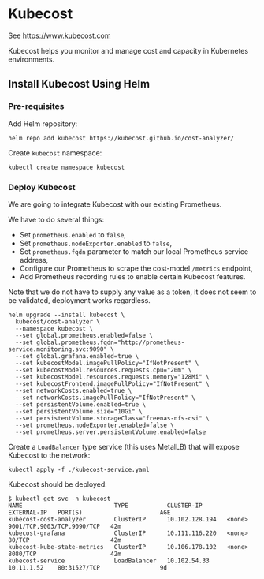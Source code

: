 # Kubecost

See https://www.kubecost.com

Kubecost helps you monitor and manage cost and capacity in Kubernetes environments. 

## Install Kubecost Using Helm

### Pre-requisites

Add Helm repository:
```
helm repo add kubecost https://kubecost.github.io/cost-analyzer/
```

Create `kubecost` namespace:
```
kubectl create namespace kubecost
```

### Deploy Kubecost 

We are going to integrate Kubecost with our existing Prometheus.

We have to do several things:

* Set `prometheus.enabled` to `false`,
* Set `prometheus.nodeExporter.enabled` to `false`,
* Set `prometheus.fqdn` parameter to match our local Prometheus service address,
* Configure our Prometheus to scrape the cost-model `/metrics` endpoint,
* Add Prometheus recording rules to enable certain Kubecost features.

Note that we do not have to supply any value as a token, it does not seem to be validated, deployment works regardless.

```
helm upgrade --install kubecost \
  kubecost/cost-analyzer \
  --namespace kubecost \
  --set global.prometheus.enabled=false \
  --set global.prometheus.fqdn="http://prometheus-service.monitoring.svc:9090" \
  --set global.grafana.enabled=true \
  --set kubecostModel.imagePullPolicy="IfNotPresent" \
  --set kubecostModel.resources.requests.cpu="20m" \
  --set kubecostModel.resources.requests.memory="128Mi" \
  --set kubecostFrontend.imagePullPolicy="IfNotPresent" \
  --set networkCosts.enabled=true \
  --set networkCosts.imagePullPolicy="IfNotPresent" \
  --set persistentVolume.enabled=true \
  --set persistentVolume.size="10Gi" \
  --set persistentVolume.storageClass="freenas-nfs-csi" \
  --set prometheus.nodeExporter.enabled=false \
  --set prometheus.server.persistentVolume.enabled=false
```

Create a `LoadBalancer` type service (this uses MetalLB) that will expose Kubecost to the network:
```
kubectl apply -f ./kubecost-service.yaml
```

Kubecost should be deployed:
```
$ kubectl get svc -n kubecost
NAME                          TYPE           CLUSTER-IP       EXTERNAL-IP   PORT(S)                      AGE
kubecost-cost-analyzer        ClusterIP      10.102.128.194   <none>        9001/TCP,9003/TCP,9090/TCP   42m
kubecost-grafana              ClusterIP      10.111.116.220   <none>        80/TCP                       42m
kubecost-kube-state-metrics   ClusterIP      10.106.178.102   <none>        8080/TCP                     42m
kubecost-service              LoadBalancer   10.102.54.33     10.11.1.52    80:31527/TCP                 9d
```
